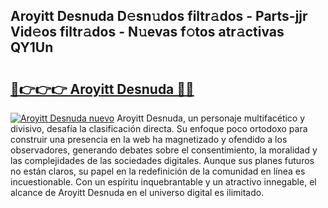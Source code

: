 ## Aroyitt Desnuda D𝚎sn𝚞dos filtr𝚊dos - Parts-jjr Vid𝚎os filtr𝚊dos - N𝚞evas f𝚘tos atr𝚊ctivas QY1Un

# <h2><a href="http://mbcklu8.tromn.icu/?c=Aroyitt+Desnuda">🔗👉👉👉 Aroyitt Desnuda 🔗🔗</a></h2>

[![Aroyitt Desnuda nuevo](https://i.imgur.com/pEAQMta.gif)](http://mbcklu8.tromn.icu/?c=Aroyitt+Desnuda)
Aroyitt Desnuda, un personaje multifacético y divisivo, desafía la clasificación directa. Su enfoque poco ortodoxo para construir una presencia en la web ha magnetizado y ofendido a los observadores, generando debates sobre el consentimiento, la moralidad y las complejidades de las sociedades digitales. Aunque sus planes futuros no están claros, su papel en la redefinición de la comunidad en línea es incuestionable. Con un espíritu inquebrantable y un atractivo innegable, el alcance de Aroyitt Desnuda en el universo digital es ilimitado.
